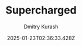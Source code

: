 ---
title: "Supercharged"
author: "Dmitry Kurash"
date: "2025-01-23T02:36:33.428Z"
draft: false
type: "post"
layout: "single"
categories: [""]
tags: [""]
source: "X"
source_link: "https://x.com/DmitryKurash/status/1857407413684478156"
media: "/uploads/x.com_GcbWJt4XQAAcfKW.jpg"
media_type: "image"
---